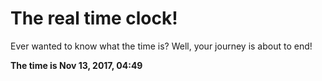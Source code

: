 # The real time clock!

Ever wanted to know what the time is? Well, your journey is about to end!

**The time is Nov 13, 2017, 04:49**